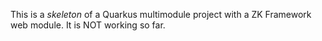 This is a _skeleton_ of a Quarkus multimodule project with a ZK Framework web module. It is NOT working so far.
